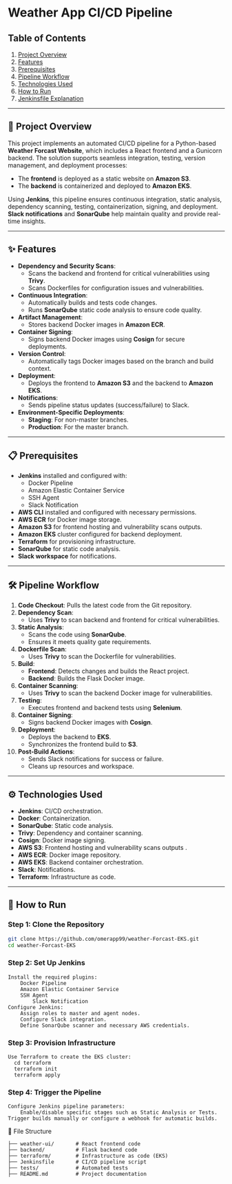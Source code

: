 # Weather App CI/CD Pipeline

## Table of Contents
1. [Project Overview](#-project-overview)
2. [Features](#-features)
3. [Prerequisites](#-prerequisites)
4. [Pipeline Workflow](#-pipeline-workflow)
5. [Technologies Used](#-technologies-used)
6. [How to Run](#-how-to-run)
7. [Jenkinsfile Explanation](#-jenkinsfile-explanation)

---

## 📌 Project Overview

This project implements an automated CI/CD pipeline for a Python-based **Weather Forcast Website**, which includes a React frontend and a Gunicorn backend. 
The solution supports seamless integration, testing, version management, and deployment processes:
- The **frontend** is deployed as a static website on **Amazon S3**.
- The **backend** is containerized and deployed to **Amazon EKS**.

Using **Jenkins**, this pipeline ensures continuous integration, static analysis, dependency scanning, testing, containerization, signing, and deployment. **Slack notifications** and **SonarQube** help maintain quality and provide real-time insights.

---

## ✨ Features

- **Dependency and Security Scans**:
  - Scans the backend and frontend for critical vulnerabilities using **Trivy**.
  - Scans Dockerfiles for configuration issues and vulnerabilities.
- **Continuous Integration**:
  - Automatically builds and tests code changes.
  - Runs **SonarQube** static code analysis to ensure code quality.
- **Artifact Management**:
  - Stores backend Docker images in **Amazon ECR**.
- **Container Signing**:
  - Signs backend Docker images using **Cosign** for secure deployments.
- **Version Control**:
  - Automatically tags Docker images based on the branch and build context.
- **Deployment**:
  - Deploys the frontend to **Amazon S3** and the backend to **Amazon EKS**.
- **Notifications**:
  - Sends pipeline status updates (success/failure) to Slack.
- **Environment-Specific Deployments**:
  - **Staging**: For non-master branches.
  - **Production**: For the master branch.

---

## 📋 Prerequisites

- **Jenkins** installed and configured with:
  - Docker Pipeline
  - Amazon Elastic Container Service
  - SSH Agent
  - Slack Notification
- **AWS CLI** installed and configured with necessary permissions.
- **AWS ECR** for Docker image storage.
- **Amazon S3** for frontend hosting and vulnerability scans outputs.
- **Amazon EKS** cluster configured for backend deployment.
- **Terraform** for provisioning infrastructure.
- **SonarQube** for static code analysis.
- **Slack workspace** for notifications.

---

## 🛠️ Pipeline Workflow

1. **Code Checkout**: Pulls the latest code from the Git repository.
2. **Dependency Scan**:
   - Uses **Trivy** to scan backend and frontend for critical vulnerabilities.
3. **Static Analysis**:
   - Scans the code using **SonarQube**.
   - Ensures it meets quality gate requirements.
4. **Dockerfile Scan**:
   - Uses **Trivy** to scan the Dockerfile for vulnerabilities.
5. **Build**:
   - **Frontend**: Detects changes and builds the React project.
   - **Backend**: Builds the Flask Docker image.
5. **Container Scanning**:
   - Uses **Trivy** to scan the backend Docker image for vulnerabilities.
6. **Testing**:
   - Executes frontend and backend tests using **Selenium**.
7. **Container Signing**:
   - Signs backend Docker images with **Cosign**.
8. **Deployment**:
   - Deploys the backend to **EKS**.
   - Synchronizes the frontend build to **S3**.
9. **Post-Build Actions**:
   - Sends Slack notifications for success or failure.
   - Cleans up resources and workspace.

---

## ⚙️ Technologies Used

- **Jenkins**: CI/CD orchestration.
- **Docker**: Containerization.
- **SonarQube**: Static code analysis.
- **Trivy**: Dependency and container scanning.
- **Cosign**: Docker image signing.
- **AWS S3**: Frontend hosting and vulnerability scans outputs .
- **AWS ECR**: Docker image repository.
- **AWS EKS**: Backend container orchestration.
- **Slack**: Notifications.
- **Terraform**: Infrastructure as code.

---

## 🚀 How to Run

### Step 1: Clone the Repository
```bash
git clone https://github.com/omerapp99/weather-Forcast-EKS.git
cd weather-Forcast-EKS
```
### Step 2: Set Up Jenkins
``` 
Install the required plugins:
    Docker Pipeline
    Amazon Elastic Container Service
    SSH Agent
        Slack Notification
Configure Jenkins:
    Assign roles to master and agent nodes.
    Configure Slack integration.
    Define SonarQube scanner and necessary AWS credentials.
```
### Step 3: Provision Infrastructure
```
Use Terraform to create the EKS cluster:
  cd terraform
  terraform init
  terraform apply
```
### Step 4: Trigger the Pipeline
```
Configure Jenkins pipeline parameters:
    Enable/disable specific stages such as Static Analysis or Tests.
Trigger builds manually or configure a webhook for automatic builds.
```
📂 File Structure
```
├── weather-ui/       # React frontend code
├── backend/          # Flask backend code
├── terraform/        # Infrastructure as code (EKS)
├── Jenkinsfile       # CI/CD pipeline script
├── tests/            # Automated tests
├── README.md         # Project documentation
```